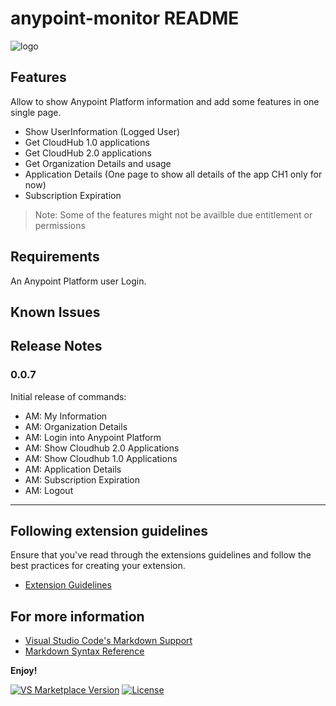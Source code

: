 # anypoint-monitor README

![logo](https://github.com/user-attachments/assets/4b8116e5-ed51-4802-ad83-b1e55fbd02a3)

## Features

Allow to show Anypoint Platform information and add some features in one single page.

- Show UserInformation (Logged User)
- Get CloudHub 1.0 applications
- Get CloudHub 2.0 applications
- Get Organization Details and usage
- Application Details (One page to show all details of the app CH1 only for now)
- Subscription Expiration

> Note: Some of the features might not be availble due entitlement or permissions

## Requirements

An Anypoint Platform user Login.

## Known Issues

## Release Notes

### 0.0.7

Initial release of commands:

- AM: My Information
- AM: Organization Details
- AM: Login into Anypoint Platform
- AM: Show Cloudhub 2.0 Applications
- AM: Show Cloudhub 1.0 Applications
- AM: Application Details
- AM: Subscription Expiration
- AM: Logout

---

## Following extension guidelines

Ensure that you've read through the extensions guidelines and follow the best practices for creating your extension.

- [Extension Guidelines](https://code.visualstudio.com/api/references/extension-guidelines)

## For more information

- [Visual Studio Code's Markdown Support](http://code.visualstudio.com/docs/languages/markdown)
- [Markdown Syntax Reference](https://help.github.com/articles/markdown-basics/)

**Enjoy!**

[![VS Marketplace Version](https://img.shields.io/visual-studio-marketplace/v/emoran.anypoint-monitor)](https://marketplace.visualstudio.com/items?itemName=emoran.anypoint-monitor)
[![License](https://img.shields.io/github/license/emoran/vscode-anypoint-monitor)](LICENSE)
